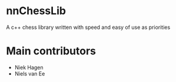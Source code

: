 # nnChessLib

A c++ chess library written with speed and easy of use as priorities

# Main contributors

* Niek Hagen
* Niels van Ee